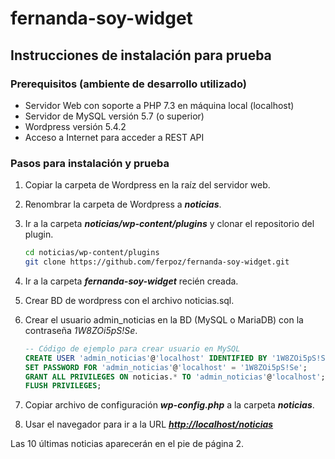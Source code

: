 # fernanda-soy-widget

## Instrucciones de instalación para prueba

### Prerequisitos (ambiente de desarrollo utilizado)

* Servidor Web con soporte a PHP 7.3 en máquina local (localhost)  
* Servidor de MySQL versión 5.7 (o superior)
* Wordpress versión 5.4.2
* Acceso a Internet para acceder a REST API

### Pasos para instalación y prueba

1. Copiar la carpeta de Wordpress en la raíz del servidor web.
1. Renombrar la carpeta de Wordpress a _**noticias**_.
1. Ir a la carpeta _**noticias/wp-content/plugins**_ y clonar el repositorio del plugin.

    ```bash
    cd noticias/wp-content/plugins
    git clone https://github.com/ferpoz/fernanda-soy-widget.git
    ```

1. Ir a la carpeta _**fernanda-soy-widget**_ recién creada.
1. Crear BD de wordpress con el archivo noticias.sql.
1. Crear el usuario admin\_noticias en la BD (MySQL o MariaDB) con la contraseña _1W8ZOi5pS!Se_.  

    ```sql
    -- Código de ejemplo para crear usuario en MySQL
    CREATE USER 'admin_noticias'@'localhost' IDENTIFIED BY '1W8ZOi5pS!Se';
    SET PASSWORD FOR 'admin_noticias'@'localhost' = '1W8ZOi5pS!Se';
    GRANT ALL PRIVILEGES ON noticias.* TO 'admin_noticias'@'localhost';
    FLUSH PRIVILEGES;
    ```

1. Copiar archivo de configuración _**wp-config.php**_ a la carpeta _**noticias**_.
1. Usar el navegador para ir a la URL _**<http://localhost/noticias>**_  

Las 10 últimas noticias aparecerán en el pie de página 2.
